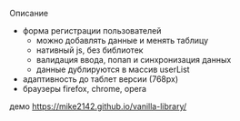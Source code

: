 Описание

- форма регистрации пользователей
  - можно добавлять данные и менять таблицу
  - нативный js, без библиотек
  - валидация ввода, попап и синхронизация данных
  - данные дублируются в массив userList
- адаптивность до таблет версии (768px)
- браузеры firefox, chrome, opera

демо https://mike2142.github.io/vanilla-library/
